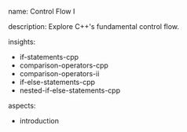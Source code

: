 name: Control Flow I

description: Explore C++'s fundamental control flow.

insights:
  - if-statements-cpp
  - comparison-operators-cpp
  - comparison-operators-ii
  - if-else-statements-cpp
  - nested-if-else-statements-cpp

aspects:
  - introduction

